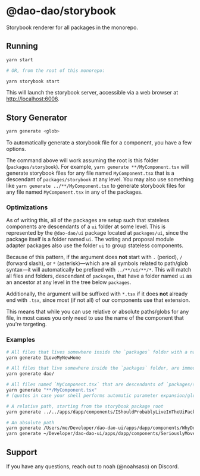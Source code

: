 # @dao-dao/storybook

Storybook renderer for all packages in the monorepo.

## Running

```bash
yarn start

# OR, from the root of this monorepo:

yarn storybook start
```

This will launch the storybook server, accessible via a web browser at [http://localhost:6006](http://localhost:6006).

## Story Generator

```bash
yarn generate <glob>
```

To automatically generate a storybook file for a component, you have a few
options.

The command above will work assuming the root is this folder
(`packages/storybook`). For example, `yarn generate **/MyComponent.tsx` will
generate storybook files for any file named `MyComponent.tsx` that is a
descendant of `packages/storybook` at any level. You may also use something like
`yarn generate ../**/MyComponent.tsx` to generate storybook files for any file
named `MyComponent.tsx` in any of the packages.

### Optimizations

As of writing this, all of the packages are setup such that stateless components
are descendants of a `ui` folder at some level. This is represented by the
`@dao-dao/ui` package located at `packages/ui`, since the package itself is a
folder named `ui`. The voting and proposal module adapter packages also use the
folder `ui` to group stateless components.

Because of this pattern, if the argument does **not** start with `.` (period),
`/` (forward slash), or `*` (asterisk)—which are all symbols related to
path/glob syntax—it will automatically be prefixed with `../**/ui/**/*`. This
will match all files and folders, descendant of `packages`, that have a folder
named `ui` as an ancestor at any level in the tree below `packages`.

Additionally, the argument will be suffixed with `*.tsx` if it does **not**
already end with `.tsx`, since most (if not all) of our components use that
extension.

This means that while you can use relative or absolute paths/globs for any file,
in most cases you only need to use the name of the component that you're
targeting.

### Examples

```bash
# All files that lives somewhere inside the `packages` folder with a name that starts with `ILoveMyNewHome` and an ancestor folder named `ui`, such as a new component in the UI package at `packages/ui/components/ILoveMyNewHomeInTheUiPackage.tsx`.
yarn generate ILoveMyNewHome

# All files that live somewhere inside the `packages` folder, are immediate children of any folder that ends with `dao`, and have an ancestor folder named `ui`, such as `packages/ui/components/dao/*.tsx` or `packages/ui/components/some_dao/*.tsx`
yarn generate dao/

# All files named `MyComponent.tsx` that are descendants of `packages/storybook` at any level
yarn generate "**/MyComponent.tsx"
# (quotes in case your shell performs automatic parameter expansion/globbing of unquoted text such as fish)

# A relative path, starting from the storybook package root
yarn generate ../../apps/dapp/components/IShouldProbablyLiveInTheUiPackage.tsx

# An absolute path
yarn generate /Users/me/Developer/dao-dao-ui/apps/dapp/components/WhyDoILiveHere.tsx
yarn generate ~/Developer/dao-dao-ui/apps/dapp/components/SeriouslyMoveMePlease.tsx
```

## Support

If you have any questions, reach out to noah (@noahsaso) on Discord.
